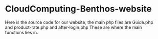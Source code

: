 # CloudComputing-Benthos-website
Here is the source code for our website, the main php files are Guide.php and product-rate.php and after-login.php 
These are where the main functions lies in.